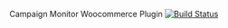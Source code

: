 Campaign Monitor Woocommerce Plugin
[![Build Status](https://travis-ci.org/campaignmonitor/woo-commerce-plugin.svg?branch=master)](https://travis-ci.org/campaignmonitor/woo-commerce-plugin)
